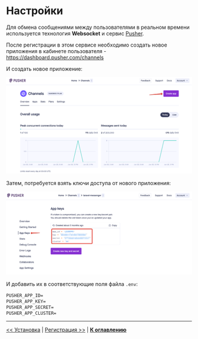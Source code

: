 # Настройки

Для обмена сообщениями между пользователями в реальном времени используется технология **Websocket** и сервис [Pusher](https://pusher.com).

После регистрации в этом сервисе необходимо создать новое приложения в кабинете пользователя - https://dashboard.pusher.com/channels

И создать новое приложение:

![](img/01.png)

Затем, потребуется взять ключи доступа от нового приложения:

![](img/02.png)

И добавить их в соответствующие поля файла `.env`:

```
PUSHER_APP_ID=
PUSHER_APP_KEY=
PUSHER_APP_SECRET=
PUSHER_APP_CLUSTER=
```

---

[<< Установка](../02-setup/README.md) | [Регистрация >>](../04-start/README.md) | [**К оглавлению**](../README.md)
